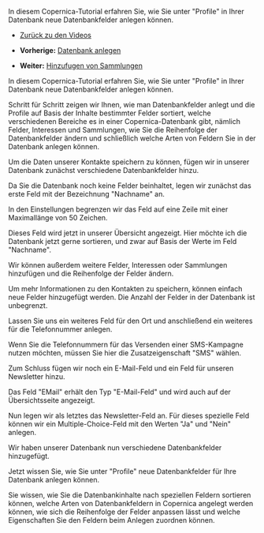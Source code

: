 In diesem Copernica-Tutorial erfahren Sie, wie Sie unter "Profile" in
Ihrer Datenbank neue Datenbankfelder anlegen können.

-   [Zurück zu den Videos](./video-tutorials.md "Video's")

-   **Vorherige:** [Datenbank anlegen](./profiles-creating-a-database.md "Datenbank anlegen")
-   **Weiter:** [Hinzufugen von Sammlungen](./profiles-adding-collections.md "Hinzufugen von Sammlungen")

In diesem Copernica-Tutorial erfahren Sie, wie Sie unter "Profile" in
Ihrer Datenbank neue Datenbankfelder anlegen können.

Schritt für Schritt zeigen wir Ihnen, wie man Datenbankfelder anlegt und
die Profile auf Basis der Inhalte bestimmter Felder sortiert, welche
verschiedenen Bereiche es in einer Copernica-Datenbank gibt, nämlich
Felder, Interessen und Sammlungen, wie Sie die Reihenfolge der
Datenbankfelder ändern und schließlich welche Arten von Feldern Sie in
der Datenbank anlegen können.

Um die Daten unserer Kontakte speichern zu können, fügen wir in unserer
Datenbank zunächst verschiedene Datenbankfelder hinzu.

Da Sie die Datenbank noch keine Felder beinhaltet, legen wir zunächst
das erste Feld mit der Bezeichnung "Nachname" an.

In den Einstellungen begrenzen wir das Feld auf eine Zeile mit einer
Maximallänge von 50 Zeichen.

Dieses Feld wird jetzt in unserer Übersicht angezeigt. Hier möchte ich
die Datenbank jetzt gerne sortieren, und zwar auf Basis der Werte im
Feld "Nachname".

Wir können außerdem weitere Felder, Interessen oder Sammlungen
hinzufügen und die Reihenfolge der Felder ändern.

Um mehr Informationen zu den Kontakten zu speichern, können einfach neue
Felder hinzugefügt werden. Die Anzahl der Felder in der Datenbank ist
unbegrenzt.

Lassen Sie uns ein weiteres Feld für den Ort und anschließend ein
weiteres für die Telefonnummer anlegen.

Wenn Sie die Telefonnummern für das Versenden einer SMS-Kampagne nutzen
möchten, müssen Sie hier die Zusatzeigenschaft "SMS" wählen.

Zum Schluss fügen wir noch ein E-Mail-Feld und ein Feld für unseren
Newsletter hinzu.

Das Feld "EMail" erhält den Typ "E-Mail-Feld" und wird auch auf der
Übersichtsseite angezeigt.

Nun legen wir als letztes das Newsletter-Feld an. Für dieses spezielle
Feld können wir ein Multiple-Choice-Feld mit den Werten "Ja" und "Nein"
anlegen.

Wir haben unserer Datenbank nun verschiedene Datenbankfelder
hinzugefügt.

Jetzt wissen Sie, wie Sie unter "Profile" neue Datenbankfelder für Ihre
Datenbank anlegen können.

Sie wissen, wie Sie die Datenbankinhalte nach speziellen Feldern
sortieren können, welche Arten von Datenbankfeldern in Copernica
angelegt werden können, wie sich die Reihenfolge der Felder anpassen
lässt und welche Eigenschaften Sie den Feldern beim Anlegen zuordnen
können.